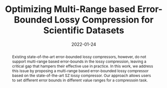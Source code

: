 ---
title: Optimizing Multi-Range based Error-Bounded Lossy Compression for Scientific Datasets
authors: Yuanjian Liu, Sheng Di, Kai Zhao, Sian Jin, Cheng Wang, Kyle Chard, Dingwen Tao, Ian Foster, Franck Cappello
date: 2022-01-24
abstract: Existing state-of-the-art error-bounded lossy compressors, however, do not support multi-range based error-bounds in the lossy compression, leaving a critical gap that hampers their effective use in practice. In this work, we address this issue by proposing a multi-range based error-bounded lossy compressor based on the state-of-the-art SZ lossy compressor. Our approach allows users to set different error bounds in different value ranges for a compressoin task.
link: https://ieeexplore.ieee.org/abstract/document/9680367
pdf: /files/2022TPDS-preprint.pdf
bibtex_id: yuanjian2021hipc
venue: HiPC 2021
bibtex: |
  @INPROCEEDINGS{9680367,
  author={Liu, Yuanjian and Di, Sheng and Zhao, Kai and Jin, Sian and Wang, Cheng and Chard, Kyle and Tao, Dingwen and Foster, Ian and Cappello, Franck},
  booktitle={2021 IEEE 28th International Conference on High Performance Computing, Data, and Analytics (HiPC)}, 
  title={Optimizing Multi-Range based Error-Bounded Lossy Compression for Scientific Datasets}, 
  year={2021},
  volume={},
  number={},
  pages={394-399},
  keywords={Visualization;High performance computing;Conferences;Bandwidth;Big Data;Distortion;Compressors},
  doi={10.1109/HiPC53243.2021.00036}}
---